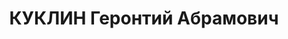 ---
title: КУКЛИН Геронтий Абрамович
description: "Род. в 1900, г. Полоцк, белорус, обр.: низшее, бывший член ВКП(б) с\
  \ 1920. Проживал: г. Ворошиловск. Директор Орджоникидзевской краевой школы повышения\
  \ квалификации колхозных работников (Ворошиловск), ранее нач.ПО Медвежинского зерносовхоза\n\
  \  Арестован 24.09.1937. Приговор: ВМН. Расстрелян"
---